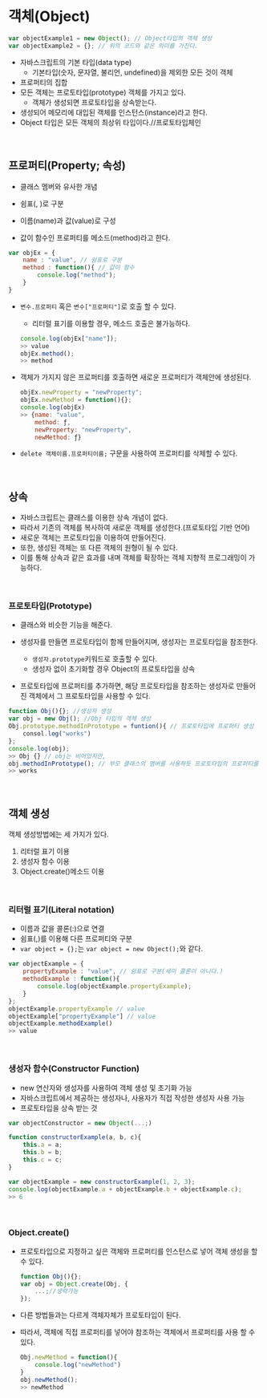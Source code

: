 # 객체(Object)
```js
var objectExample1 = new Object(); // Object타입의 객체 생성
var objectExample2 = {}; // 위의 코드와 같은 의미를 가진다.
```

* 자바스크립트의 기본 타입(data type)
	* 기본타입(숫자, 문자열, 불리언, undefined)을 제외한 모든 것이 객체
* 프로퍼티의 집합
* 모든 객체는 프로토타입(prototype) 객체를 가지고 있다.
  * 객체가 생성되면 프로토타입을 상속받는다.
* 생성되어 메모리에 대입된 객체를 인스턴스(instance)라고 한다.
* Object 타입은 모든 객체의 최상위 타입이다.//프로토타입체인

<br>

## 프로퍼티(Property; 속성)

- 클래스 멤버와 유사한 개념
- 쉼표(, )로 구분
- 이름(name)과 값(value)로 구성

- 값이 함수인 프로퍼티를 메소드(method)라고 한다.

```js
var objEx = {
	name : "value", // 쉼표로 구분
	method : function(){ // 값이 함수
		console.log("method");
	}
}
```

* `변수.프로퍼티` 혹은 `변수["프로퍼티"]`로 호출 할 수 있다.

  * 리터럴 표기를 이용할 경우, 메소드 호출은 불가능하다.
  
  ```js
  console.log(objEx["name"]);
  >> value
  objEx.method();
  >> method
  ```
  
* 객체가 가지지 않은 프로퍼티를 호출하면 새로운 프로퍼티가 객체안에 생성된다.

  ```js
  objEx.newProperty = "newProperty";
  objEx.newMethod = function(){};
  console.log(objEx)
  >> {name: "value", 
      method: ƒ, 
      newProperty: "newProperty", 
      newMethod: ƒ}
  ```
  
* `delete 객체이름.프로퍼티이름;` 구문을 사용하여 프로퍼티를 삭제할 수 있다.

<br>

## 상속

- 자바스크립트는 클래스를 이용한 상속 개념이 없다.
- 따라서 기존의 객체를 복사하여 새로운 객체를 생성한다.(프로토타입 기반 언어)
- 새로운 객체는 프로토타입을 이용하여 만들어진다.
- 또한, 생성된 객체는 또 다른 객체의 원형이 될 수 있다.
- 이를 통해 상속과 같은 효과를 내며 객체를 확장하는 객체 지향적 프로그래밍이 가능하다.

<br>

### 프로토타입(Prototype)

* 클래스와 비슷한 기능을 해준다.

* 생성자를 만들면 프로토타입이 함께 만들어지며, 생성자는 프로토타입을 참조한다.
  
  * `생성자.prototype`키워드로 호출할 수 있다.
  * 생성자 없이 초기화할 경우 Object의 프로토타입을 상속
  
* 프로토타입에 프로퍼티를 추가하면, 해당 프로토타입을 참조하는 생성자로 만들어진 객체에서 그 프로토타입을 사용할 수 있다.

```js
function Obj(){}; //생성자 생성
var obj = new Obj(); //Obj 타입의 객체 생성
Obj.prototype.methodInPrototype = funtion(){ // 프로토타입에 프로퍼티 생성
    consol.log("works")
};
console.log(obj);
>> Obj {} // obj는 비어있지만,
obj.methodInPrototype(); // 부모 클래스의 멤버를 사용하듯 프로토타입의 프로퍼티를 사용할 수 있다.
>> works
```

<br>

## 객체 생성

객체 생성방법에는 세 가지가 있다.

1. 리터럴 표기 이용
2. 생성자 함수 이용
3. Object.create()메소드 이용

<br>

### 리터럴 표기(Literal notation) 

* 이름과 값을 콜론(:)으로 연결
* 쉼표(,)를 이용해 다른 프로퍼티와 구분
* `var object = {};`는 `var object = new Object();`와 같다.

```js
var objectExample = {
	propertyExample : "value", // 쉼표로 구분(세미 콜론이 아니다.)
	methodExample : function(){
		console.log(objectExample.propertyExample);
	}
};
objectExample.propertyExample // value
objectExample["propertyExample"] // value
objectExample.methodExample()
>> value
```

<br>

### 생성자 함수(Constructor Function)

* new 연산자와 생성자를 사용하여 객체 생성 및 초기화 가능
* 자바스크립트에서 제공하는 생성자나, 사용자가 직접 작성한 생성자 사용 가능
* 프로토타입을 상속 받는 것

```js
var objectConstructor = new Object(...;)
```

```js
function constructorExample(a, b, c){
    this.a = a;
    this.b = b;
    this.c = c;
}

var objectExample = new constructorExample(1, 2, 3);
console.log(objectExample.a + objectExample.b + objectExample.c);
>> 6
```

<br>

### Object.create()

* 프로토타입으로 지정하고 싶은 객체와 프로퍼티를 인스턴스로 넣어 객체 생성을 할 수 있다.

    ```js
    function Obj(){};
    var obj = Object.create(Obj, {
        ...;//생략가능
    });
    ```

* 다른 방법들과는 다르게 객체자체가 프로토타입이 된다. 

* 따라서, 객체에 직접 프로퍼티를 넣어야 참조하는 객체에서 프로퍼티를 사용 할 수 있다.

  ```js
  Obj.newMethod = function(){
      console.log("newMethod")
  }
  obj.newMethod();
  >> newMethod
  ```

  

<br>

